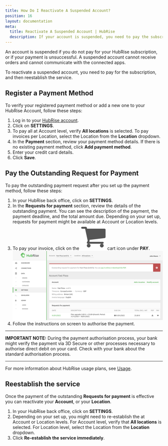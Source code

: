 ```yaml
---
title: How Do I Reactivate A Suspended Account?
position: 16 
layout: documentation
meta:
  title: Reactivate A Suspended Account | HubRise
  description: If your account is suspended, you need to pay the subscription and reestablish the service to receive orders again.
---
```


An account is suspended if you do not pay for your HubRise subscription, or if your payment is unsuccessful.
A suspended account cannot receive orders and cannot communicate with the connected apps.

To reactivate a suspended account, you need to pay for the subscription, and then reestablish the service. 

## Register a Payment Method

To verify your registered payment method or add a new one to your HubRise Account, follow these steps:

1. Log in to your [HubRise account](https://manager.hubrise.com/login).
1. Click on **SETTINGS**.
1. To pay all at Account level, verify **All locations** is selected. To pay invoices per Location, select the Location from the **Location** dropdown.
1. In the **Payment** section, review your payment method details. If there is no existing payment method, click **Add payment method**.
1. Enter your credit card details.
1. Click **Save**.

## Pay the Outstanding Request for Payment

To pay the outstanding payment request after you set up the payment method, follow these steps:

1. In your HubRise back office, click on **SETTINGS**.
2. In the **Requests for payment** section, review the details of the outstanding payment. You can see the description of the payment, the payment deadline, and the total amount due. Depending on your set up, requests for payment might be available at Account or Location levels.
3. To pay your invoice, click on the <InlineImage width="17" height="17">![Cart icon](../../images/068-cart-icon.png)</InlineImage> cart icon under **PAY**.
   ![Pay your first invoice for an outstanding HubRise invoice](../../images/069-en-outstanding-payment.png)
4. Follow the instructions on screen to authorise the payment.

---

**IMPORTANT NOTE:** During the payment authorisation process, your bank might verify the payment via 3D Secure or other processes necessary to authorise direct debit on your card. Check with your bank about the standard authorisation process.

---

For more information about HubRise usage plans, see [Usage](/docs/usage-plan/).

## Reestablish the service

Once the payment of the outstanding **Requests for payment** is effective you can reactivate your **Account**, or your **Location**. 

1. In your HubRise back office, click on **SETTINGS**.
2. Depending on your set up, you might need to re-establish the at Account or Location levels. For Account level, verify that **All locations** is selected. For Location level, select the Location from the **Location** dropdown.
3. Click **Re-establish the service immediately**.

